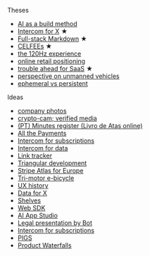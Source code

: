 Theses  
- [AI as a build method](2023-03-14-AI-is-a-new-way-of-building.md)
- [Intercom for X](2023-01-24-Intercom-for-X-thesis.md) ★
- [Full-stack Markdown](2022-03-01-full-stack-markdown.md) ★
- [CELFEEs](2022-02-14-CELFEEs.md) ★
- [the 120Hz experience](2021-10-18-the-120Hz-experience.md)
- [online retail positioning](2020-04-29-online-retail-positioning.md)
- [trouble ahead for SaaS](2017-12-03-trouble-ahead-for-saas.md) ★
- [perspective on unmanned vehicles](2017-02-25-perspective-on-unmanned-vehicles.md)
- [ephemeral vs persistent](2015-04-19-ephemeral-vs-persistent-products.md) 

Ideas  
- [company photos](2021-08-21-company-photos.md)
- [crypto-cam; verified media](2022-09-07-crypto-cam.md)
- [(PT) Minutes register (Livro de Atas online)]()
- [All the Payments]()
- [Intercom for subscriptions]()
- [Intercom for data]()
- [Link tracker]()
- [Triangular development]()
- [Stripe Atlas for Europe]()
- [Tri-motor e-bicycle]()
- [UX history]()
- [Data for X]()
- [Shelves]()
- [Web SDK]()
- [AI App Studio]()
- [Legal presentation by Bot]()
- [Intercom for subscriptions]()
- [PIGS]()
- [Product Waterfalls](/2023-07-13-product-waterfalls.md)

